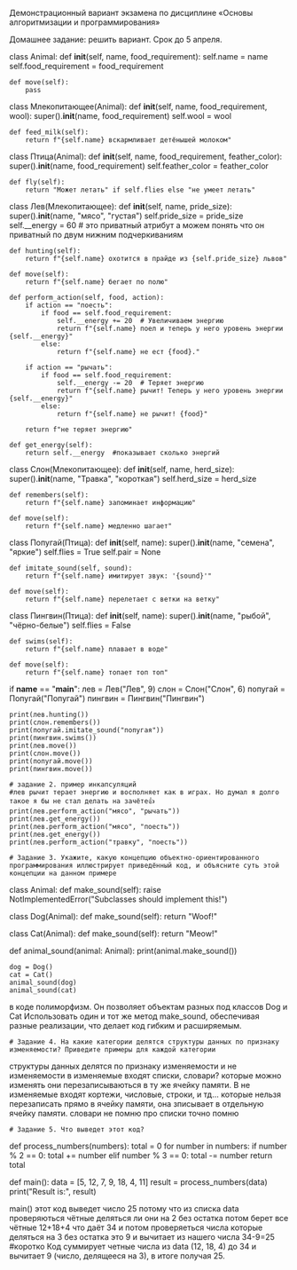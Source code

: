 Демонстрационный вариант экзамена по дисциплине «Основы алгоритмизации и программирования»

Домашнее задание: решить вариант. 
Срок до 5 апреля.

class Animal:
    def __init__(self, name, food_requirement):
        self.name = name
        self.food_requirement = food_requirement

    def move(self):
        pass

class Млекопитающее(Animal):
    def __init__(self, name, food_requirement, wool):
        super().__init__(name, food_requirement)
        self.wool = wool

    def feed_milk(self):
        return f"{self.name} вскармливает детёнышей молоком"

class Птица(Animal):
    def __init__(self, name, food_requirement, feather_color):
        super().__init__(name, food_requirement)
        self.feather_color = feather_color

    def fly(self):
        return "Может летать" if self.flies else "не умеет летать"

class Лев(Млекопитающее):
    def __init__(self, name, pride_size):
        super().__init__(name, "мясо", "густая")
        self.pride_size = pride_size
        self.__energy = 60  # это приватный атрибут а можем понять что он приватный по двум нижним подчеркиваниям

    def hunting(self):
        return f"{self.name} охотится в прайде из {self.pride_size} львов"
    
    def move(self):
        return f"{self.name} бегает по полю"

    def perform_action(self, food, action):
        if action == "поесть":
            if food == self.food_requirement:
                self.__energy += 20  # Увеличиваем энергию
                return f"{self.name} поел и теперь у него уровень энергии {self.__energy}"
            else:
                return f"{self.name} не ест {food}."
    
        if action == "рычать":
            if food == self.food_requirement:
                self.__energy -= 20  # Теряет энергию
                return f"{self.name} рычит! Теперь у него уровень энергии {self.__energy}"
            else:
                return f"{self.name} не рычит! {food}"
    
        return f"не теряет энергию"

    def get_energy(self):
        return self.__energy  #показывает сколько энергий

class Слон(Млекопитающее):
    def __init__(self, name, herd_size):
        super().__init__(name, "Травка", "короткая")
        self.herd_size = herd_size

    def remembers(self):
        return f"{self.name} запоминает информацию"
    
    def move(self):
        return f"{self.name} медленно шагает"

class Попугай(Птица):
    def __init__(self, name):
        super().__init__(name, "семена", "яркие")
        self.flies = True
        self.pair = None

    def imitate_sound(self, sound):
        return f"{self.name} имитирует звук: '{sound}'"
    
    def move(self):
        return f"{self.name} перелетает с ветки на ветку"

class Пингвин(Птица):
    def __init__(self, name):
        super().__init__(name, "рыбой", "чёрно-белые")
        self.flies = False

    def swims(self):
        return f"{self.name} плавает в воде"
    
    def move(self):
        return f"{self.name} топает топ топ"

if __name__ == "__main__":
    лев = Лев("Лев", 9)
    слон = Слон("Слон", 6)
    попугай = Попугай("Попугай")
    пингвин = Пингвин("Пингвин")
    
    print(лев.hunting())
    print(слон.remembers())
    print(попугай.imitate_sound("попугая"))
    print(пингвин.swims())
    print(лев.move())
    print(слон.move())
    print(попугай.move())
    print(пингвин.move())

    # задание 2. пример инкапсуляций
    #лев рычит терает энергию и восполняет как в играх. Но думал я долго такое я бы не стал делать на зачёте👍
    print(лев.perform_action("мясо", "рычать"))
    print(лев.get_energy())
    print(лев.perform_action("мясо", "поесть"))
    print(лев.get_energy())
    print(лев.perform_action("травку", "поесть"))
    
    # Задание 3. Укажите, какую концепцию объектно-ориентированного программирования иллюстрирует приведённый код, и объясните суть этой концепции на данном примере 
class Animal:
    def make_sound(self):
        raise NotImplementedError("Subclasses should implement this!")

class Dog(Animal):
    def make_sound(self):
        return "Woof!"

class Cat(Animal): 
    def make_sound(self): 
        return "Meow!" 

def animal_sound(animal: Animal):
    print(animal.make_sound())

    dog = Dog()
    cat = Cat()
    animal_sound(dog)
    animal_sound(cat)
в коде полиморфизм. Он позволяет объектам разных под классов Dog и Cat Использовать один и тот же метод make_sound, обеспечивая разные реализации, что делает код гибким и расширяемым.

    # Задание 4. На какие категории делятся структуры данных по признаку изменяемости? Приведите примеры для каждой категории
структуры данных делятся по признаку изменяемости и не изменяемости в изменяемые входят списки, словари? которые можно изменять они перезаписываються в ту же ячейку памяти.
В не изменяемые входят кортежи, числовые, строки, и тд... которые нельзя перезаписать прямо в ячейку памяти, она зписывает в отдельную ячейку памяти.
словари не помню про списки точно помню

    # Задание 5. Что выведет этот код?
def process_numbers(numbers):
    total = 0
    for number in numbers:
        if number % 2 == 0:
            total += number
        elif number % 3 == 0:
            total -= number
        return total
    
def main():
    data = [5, 12, 7, 9, 18, 4, 11]
    result = process_numbers(data)
    print("Result is:", result)

main()
этот код выведет число 25 потому что из списка data проверяються чётные деляться ли они на 2 без остатка
потом берет все чётные 12+18+4 что даёт 34 и потом проверяеться числа которые деляться на 3 без остатка это
9 и вычитает из нашего числа 34-9=25
#коротко
Код суммирует четные числа из data (12, 18, 4) до 34 и вычитает 9 (число, делящееся на 3), в итоге получая 25.
